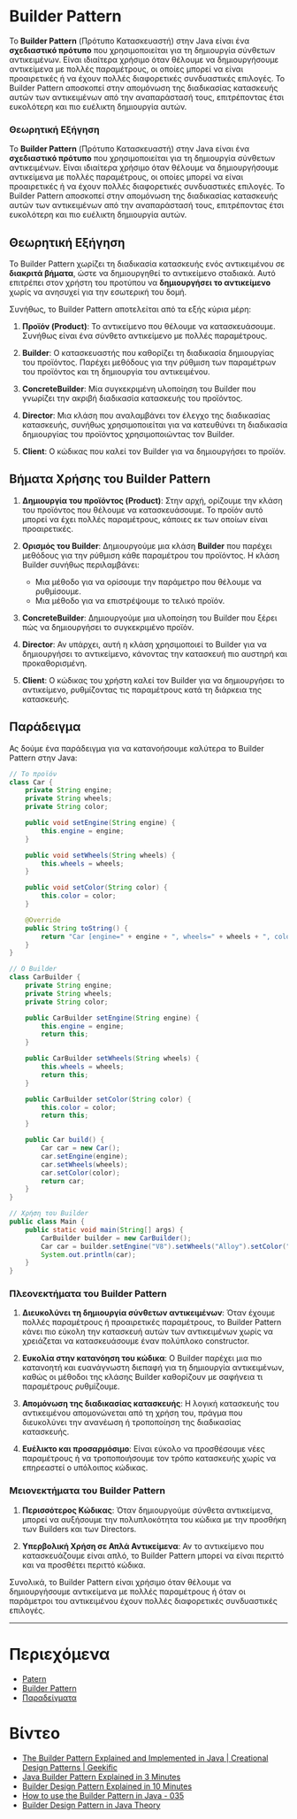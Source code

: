 # Builder Pattern

Το **Builder Pattern** (Πρότυπο Κατασκευαστή) στην Java είναι ένα **σχεδιαστικό πρότυπο** που χρησιμοποιείται για τη δημιουργία σύνθετων αντικειμένων. Είναι ιδιαίτερα χρήσιμο όταν θέλουμε να δημιουργήσουμε αντικείμενα με πολλές παραμέτρους, οι οποίες μπορεί να είναι προαιρετικές ή να έχουν πολλές διαφορετικές συνδυαστικές επιλογές. Το Builder Pattern αποσκοπεί στην απομόνωση της διαδικασίας κατασκευής αυτών των αντικειμένων από την αναπαράστασή τους, επιτρέποντας έτσι ευκολότερη και πιο ευέλικτη δημιουργία αυτών.

### Θεωρητική Εξήγηση

Το **Builder Pattern** (Πρότυπο Κατασκευαστή) στην Java είναι ένα **σχεδιαστικό πρότυπο** που χρησιμοποιείται για τη δημιουργία σύνθετων αντικειμένων. Είναι ιδιαίτερα χρήσιμο όταν θέλουμε να δημιουργήσουμε αντικείμενα με πολλές παραμέτρους, οι οποίες μπορεί να είναι προαιρετικές ή να έχουν πολλές διαφορετικές συνδυαστικές επιλογές. Το Builder Pattern αποσκοπεί στην απομόνωση της διαδικασίας κατασκευής αυτών των αντικειμένων από την αναπαράστασή τους, επιτρέποντας έτσι ευκολότερη και πιο ευέλικτη δημιουργία αυτών.

## Θεωρητική Εξήγηση

Το Builder Pattern χωρίζει τη διαδικασία κατασκευής ενός αντικειμένου σε **διακριτά βήματα**, ώστε να δημιουργηθεί το αντικείμενο σταδιακά. Αυτό επιτρέπει στον χρήστη του προτύπου να **δημιουργήσει το αντικείμενο** χωρίς να ανησυχεί για την εσωτερική του δομή.

Συνήθως, το Builder Pattern αποτελείται από τα εξής κύρια μέρη:

1. **Προϊόν (Product)**: Το αντικείμενο που θέλουμε να κατασκευάσουμε. Συνήθως είναι ένα σύνθετο αντικείμενο με πολλές παραμέτρους.

2. **Builder**: Ο κατασκευαστής που καθορίζει τη διαδικασία δημιουργίας του προϊόντος. Παρέχει μεθόδους για την ρύθμιση των παραμέτρων του προϊόντος και τη δημιουργία του αντικειμένου.

3. **ConcreteBuilder**: Μία συγκεκριμένη υλοποίηση του Builder που γνωρίζει την ακριβή διαδικασία κατασκευής του προϊόντος.

4. **Director**: Μια κλάση που αναλαμβάνει τον έλεγχο της διαδικασίας κατασκευής, συνήθως χρησιμοποιείται για να κατευθύνει τη διαδικασία δημιουργίας του προϊόντος χρησιμοποιώντας τον Builder.

5. **Client**: Ο κώδικας που καλεί τον Builder για να δημιουργήσει το προϊόν.

## Βήματα Χρήσης του Builder Pattern

1. **Δημιουργία του προϊόντος (Product)**: Στην αρχή, ορίζουμε την κλάση του προϊόντος που θέλουμε να κατασκευάσουμε. Το προϊόν αυτό μπορεί να έχει πολλές παραμέτρους, κάποιες εκ των οποίων είναι προαιρετικές.

2. **Ορισμός του Builder**: Δημιουργούμε μια κλάση **Builder** που παρέχει μεθόδους για την ρύθμιση κάθε παραμέτρου του προϊόντος. Η κλάση Builder συνήθως περιλαμβάνει:
   - Μια μέθοδο για να ορίσουμε την παράμετρο που θέλουμε να ρυθμίσουμε.
   - Μια μέθοδο για να επιστρέψουμε το τελικό προϊόν.

3. **ConcreteBuilder**: Δημιουργούμε μια υλοποίηση του Builder που ξέρει πώς να δημιουργήσει το συγκεκριμένο προϊόν.

4. **Director**: Αν υπάρχει, αυτή η κλάση χρησιμοποιεί το Builder για να δημιουργήσει το αντικείμενο, κάνοντας την κατασκευή πιο αυστηρή και προκαθορισμένη.

5. **Client**: Ο κώδικας του χρήστη καλεί τον Builder για να δημιουργήσει το αντικείμενο, ρυθμίζοντας τις παραμέτρους κατά τη διάρκεια της κατασκευής.

## Παράδειγμα

Ας δούμε ένα παράδειγμα για να κατανοήσουμε καλύτερα το Builder Pattern στην Java:

```java
// Το προϊόν
class Car {
    private String engine;
    private String wheels;
    private String color;

    public void setEngine(String engine) {
        this.engine = engine;
    }

    public void setWheels(String wheels) {
        this.wheels = wheels;
    }

    public void setColor(String color) {
        this.color = color;
    }

    @Override
    public String toString() {
        return "Car [engine=" + engine + ", wheels=" + wheels + ", color=" + color + "]";
    }
}

// Ο Builder
class CarBuilder {
    private String engine;
    private String wheels;
    private String color;

    public CarBuilder setEngine(String engine) {
        this.engine = engine;
        return this;
    }

    public CarBuilder setWheels(String wheels) {
        this.wheels = wheels;
        return this;
    }

    public CarBuilder setColor(String color) {
        this.color = color;
        return this;
    }

    public Car build() {
        Car car = new Car();
        car.setEngine(engine);
        car.setWheels(wheels);
        car.setColor(color);
        return car;
    }
}

// Χρήση του Builder
public class Main {
    public static void main(String[] args) {
        CarBuilder builder = new CarBuilder();
        Car car = builder.setEngine("V8").setWheels("Alloy").setColor("Red").build();
        System.out.println(car);
    }
}
```

### Πλεονεκτήματα του Builder Pattern

1. **Διευκολύνει τη δημιουργία σύνθετων αντικειμένων**: Όταν έχουμε πολλές παραμέτρους ή προαιρετικές παραμέτρους, το Builder Pattern κάνει πιο εύκολη την κατασκευή αυτών των αντικειμένων χωρίς να χρειάζεται να κατασκευάσουμε έναν πολύπλοκο constructor.

2. **Ευκολία στην κατανόηση του κώδικα**: Ο Builder παρέχει μια πιο κατανοητή και ευανάγνωστη διεπαφή για τη δημιουργία αντικειμένων, καθώς οι μέθοδοι της κλάσης Builder καθορίζουν με σαφήνεια τι παραμέτρους ρυθμίζουμε.

3. **Απομόνωση της διαδικασίας κατασκευής**: Η λογική κατασκευής του αντικειμένου απομονώνεται από τη χρήση του, πράγμα που διευκολύνει την ανανέωση ή τροποποίηση της διαδικασίας κατασκευής.

4. **Ευέλικτο και προσαρμόσιμο**: Είναι εύκολο να προσθέσουμε νέες παραμέτρους ή να τροποποιήσουμε τον τρόπο κατασκευής χωρίς να επηρεαστεί ο υπόλοιπος κώδικας.

### Μειονεκτήματα του Builder Pattern

1. **Περισσότερος Κώδικας**: Όταν δημιουργούμε σύνθετα αντικείμενα, μπορεί να αυξήσουμε την πολυπλοκότητα του κώδικα με την προσθήκη των Builders και των Directors.

2. **Υπερβολική Χρήση σε Απλά Αντικείμενα**: Αν το αντικείμενο που κατασκευάζουμε είναι απλό, το Builder Pattern μπορεί να είναι περιττό και να προσθέτει περιττό κώδικα.

Συνολικά, το Builder Pattern είναι χρήσιμο όταν θέλουμε να δημιουργήσουμε αντικείμενα με πολλές παραμέτρους ή όταν οι παράμετροι του αντικειμένου έχουν πολλές διαφορετικές συνδυαστικές επιλογές.

---

# Περιεχόμενα

* [Patern](Patern)   
* [Builder Pattern](Builder_Pattern.md)   
* [Παραδείγματα](Examples)

# Βίντεο

- [The Builder Pattern Explained and Implemented in Java | Creational Design Patterns | Geekific](https://youtu.be/MaY_MDdWkQw?si=M_ZZVluDnGSHHNYV)   
- [Java Builder Pattern Explained in 3 Minutes](https://youtu.be/sZYfZrA-gA0?si=iLl-mbBdi5H8JZTY)   
- [Builder Design Pattern Explained in 10 Minutes](https://youtu.be/oP76NM4qZhw?si=gDosCC2ZmODLTbXk)   
- [How to use the Builder Pattern in Java - 035](https://youtu.be/mFCk31FoUg4?si=jpJoku9KihU7n2ij)   
- [Builder Design Pattern in Java Theory](https://youtu.be/KbIdk5BRn0w?si=VcudZUj1AId7eYRQ)
